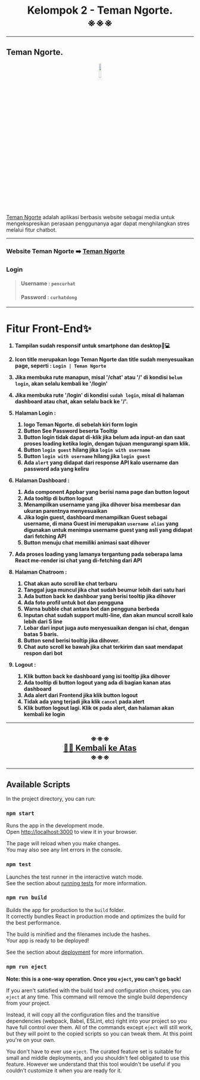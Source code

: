 <!-- # Teman Ngorte. -->
<h1 align="center" width="100%">
   <a id="frontend"></a>
   <b>Kelompok 2 - Teman Ngorte. </b><br>
    ※※※
</h1>
  
---
## **Teman Ngorte.**

<p align="center" width="100%">
    <img width="10%" src="https://i.ibb.co/FstxsVK/teman-ngorte-logo-01.png"> 
</p>

[Teman Ngorte](https://chatbot-app-three.vercel.app/) adalah aplikasi berbasis website sebagai media untuk mengekspresikan perasaan penggunanya agar dapat menghilangkan stres melalui fitur chatbot.

---

### **Website Teman Ngorte** ➡️ **[Teman Ngorte](https://chatbot-app-three.vercel.app/)**

### **Login**
> #### Username : `pencurhat`  
> #### Password : `curhatdong`

---

# **Fitur Front-End✨**
<b>

1. Tampilan sudah responsif untuk smartphone dan desktop📱💻
2. Icon title merupakan logo Teman Ngorte dan title  sudah menyesuaikan page, seperti : `Login | Teman Ngorte` 
3. Jika membuka rute manapun, misal '/chat' atau '/' di kondisi `belum login`, akan selalu kembali ke '/login'
4. Jika membuka rute '/login'  di kondisi `sudah login`, misal di halaman dashboard atau chat, akan selalu back ke '/'.
5. Halaman Login : 
   1. logo Teman Ngorte. di sebelah kiri form login
   2. Button See Password beserta Tooltip
   3. Button login tidak dapat di-klik jika belum ada input-an dan saat proses loading ketika login, dengan tujuan mengurangi spam klik.
   4. Button `login guest` hilang jika `login with username`
   5. Button `login with username` hilang jika `login guest`
   6. Ada `alert` yang didapat dari response API kalo username dan password ada yang keliru
6. Halaman Dashboard : 
   1. Ada component Appbar yang berisi nama page dan button logout
   2. Ada tooltip di button logout
   3. Menampilkan username yang jika dihover bisa membesar dan ukuran parentnya menyesuaikan
   4. Jika login guest, dashboard menampilkan Guest sebagai username, di mana Guest ini merupakan `username alias` yang digunakan untuk menimpa username guest yang asli yang didapat dari fetching API
   5. Button menuju chat memiliki animasi saat dihover
7. Ada proses loading yang lamanya tergantung pada seberapa lama React me-render isi chat yang di-fetching dari API
8. Halaman Chatroom : 
   1. Chat akan auto scroll ke chat terbaru
   2. Tanggal juga muncul jika chat sudah beumur lebih dari satu hari
   3. Ada button back ke dashboar yang berisi tooltip jika dihover
   4. Ada foto profil untuk bot dan pengguna
   5. Warna bubble chat antara bot dan pengguna berbeda
   6. Inputan chat sudah support multi-line, dan akan muncul scroll kalo lebih dari 5 line
   7. Lebar dari input juga auto menyesuaikan dengan isi chat, dengan batas 5 baris.
   8. Button send berisi tooltip jika dihover.
   9. Chat auto scroll ke bawah jika chat terkirim dan saat mendapat respon dari bot

9. Logout :
   1. Klik button back ke dashboard yang isi tooltip jika dihover
   2. Ada tooltip di button logout yang ada di bagian kanan atas dashboard
   3. Ada alert dari Frontend jika klik button logout
   4. Tidak ada yang terjadi jika klik `cancel` pada alert
   5. Klik button logout lagi. Klik `OK` pada alert, dan halaman akan kembali ke login

</b>

---

<h2 align="center" width="100%">
    ※※※ <br>
    <a href="#frontend">☝🏻 <b>Kembali ke Atas</a> </b></br>
    ※※※
</h2>

---

## Available Scripts

In the project directory, you can run:

### `npm start`

Runs the app in the development mode.\
Open [http://localhost:3000](http://localhost:3000) to view it in your browser.

The page will reload when you make changes.\
You may also see any lint errors in the console.

### `npm test`

Launches the test runner in the interactive watch mode.\
See the section about [running tests](https://facebook.github.io/create-react-app/docs/running-tests) for more information.

### `npm run build`

Builds the app for production to the `build` folder.\
It correctly bundles React in production mode and optimizes the build for the best performance.

The build is minified and the filenames include the hashes.\
Your app is ready to be deployed!

See the section about [deployment](https://facebook.github.io/create-react-app/docs/deployment) for more information.

### `npm run eject`

**Note: this is a one-way operation. Once you `eject`, you can't go back!**

If you aren't satisfied with the build tool and configuration choices, you can `eject` at any time. This command will remove the single build dependency from your project.

Instead, it will copy all the configuration files and the transitive dependencies (webpack, Babel, ESLint, etc) right into your project so you have full control over them. All of the commands except `eject` will still work, but they will point to the copied scripts so you can tweak them. At this point you're on your own.

You don't have to ever use `eject`. The curated feature set is suitable for small and middle deployments, and you shouldn't feel obligated to use this feature. However we understand that this tool wouldn't be useful if you couldn't customize it when you are ready for it.
